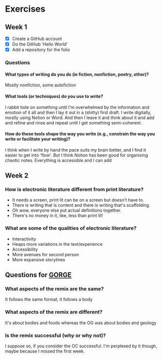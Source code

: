 # Exercises

## Week 1

- [x] Create a GitHub account
- [x] Do the GitHub 'Hello World'
- [x] Add a repository for the folio

### Questions

#### What types of writing do you do (ie fiction, nonfiction, poetry, other)?
Mostly nonfiction, some autofiction

#### What tools (or techniques) do you use to write?
I rabbit hole on something until I'm overwhelmed by the information and emotion of it all and then I lay it out in a (shitty) first draft. I write digitally, mostly using Notion or Word. And then I leave it and think about it and add and refine and rinse and repeat until I get something semi-coherent.

#### How do these tools shape the way you write (e.g., constrain the way you write or facilitate your writing)?
I think when I write by hand the pace suits my brain better, and I find it easier to get into 'flow'. But I think Notion has been good for organising chaotic notes. Everything is accessible and I can add



## Week 2

### How is electronic literature different from print literature?
- It needs a screen, print lit can be on a screen but doesn't have to. 
- There is writing that is content and there is writing that's scaffolding. 
- Oh wow, everyone else put actual definitions together.
- There's no money in it, like, less than print lit!
### What are some of the qualities of electronic literature?
- Interactivity
- Heaps more variations in the text/experience
- Accessibility
- More avenues for second person
- More expansive storylines


## Questions for [GORGE](https://nickm.com/taroko_gorge/gorge/)
### What aspects of the remix are the same?
It follows the same format, it follows a body
### What aspects of the remix are different?
It's about bodies and foods whereas the OG was about bodies and geology
### Is the remix successful (why or why not)?
I suppose so, if you consider the OC successful. I'm perplexed by it though, maybe because I missed the first week. 
